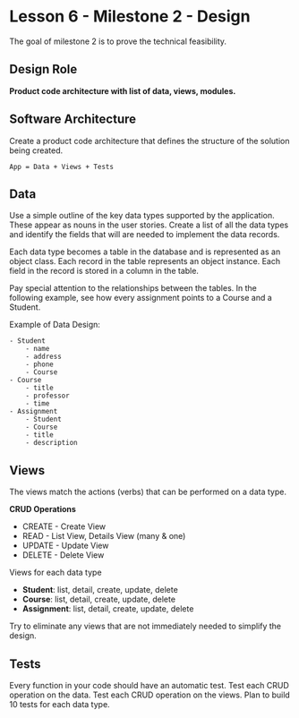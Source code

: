 # Lesson 6 - Milestone 2 - Design

The goal of milestone 2 is to prove the technical feasibility.

## Design Role

**Product code architecture with list of data, views, modules.**


## Software Architecture

Create a product code architecture that defines the structure of the solution being created.

	App = Data + Views + Tests


## Data

Use a simple outline of the key data types supported by the application.
These appear as nouns in the user stories.
Create a list of all the data types and identify the fields that will are needed
to implement the data records.

Each data type becomes a table in the database and is represented as an object class.
Each record in the table represents an object instance.
Each field in the record is stored in a column in the table.

Pay special attention to the relationships between the tables.  In the following example,
see how every assignment points to a Course and a Student.

Example of Data Design:

	- Student
		- name
		- address
		- phone
		- Course
	- Course
		- title
		- professor
		- time
	- Assignment
		- Student
		- Course
		- title 
		- description


## Views

The views match the actions (verbs) that can be performed on a data
type.

**CRUD Operations**
* CREATE - Create View
* READ - List View, Details View (many & one)
* UPDATE - Update View
* DELETE - Delete View

Views for each data type

- **Student**: list, detail, create, update, delete
- **Course**: list, detail, create, update, delete
- **Assignment**: list, detail, create, update, delete

Try to eliminate any views that are not immediately needed to simplify the design.


## Tests

Every function in your code should have an automatic test.
Test each CRUD operation on the data.
Test each CRUD operation on the views.
Plan to build 10 tests for each data type.

